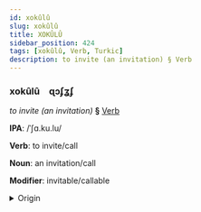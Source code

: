```yaml
---
id: xokûlû
slug: xokûlû
title: XOKÛLÛ
sidebar_position: 424
tags: [xokûlû, Verb, Turkic]
description: to invite (an invitation) § Verb
---
```


### xokûlû&emsp;<span kind="abugida">ɋɔʄʓʄ</span>

*to invite (an invitation)* **§** [Verb](../../tags/Verb)

**IPA**: /ˈʃɑ.ku.lu/

**Verb**: to invite/call

**Noun**: an invitation/call

**Modifier**: invitable/callable

<details>
    <summary>Origin</summary>
    Kazakh шақыру şaqyru [ʃɑqɯˈrʊw]<br/>
    <em>Turkic Language Family</em>
</details>